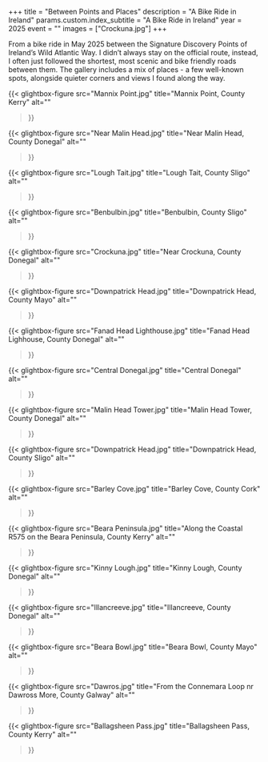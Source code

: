 +++
title = "Between Points and Places"
description = "A Bike Ride in Ireland"
params.custom.index_subtitle = "A Bike Ride in Ireland"
year = 2025
event = ""
images = ["Crockuna.jpg"]
+++

From a bike ride in May 2025 between the Signature Discovery Points of Ireland’s Wild Atlantic Way. I didn’t always stay on the official route, instead, I often just followed the shortest, most scenic and bike friendly roads between them. The gallery includes a mix of places - a few well-known spots, alongside quieter corners and views I found along the way.

{{< glightbox-figure 
src="Mannix Point.jpg" 
title="Mannix Point, County Kerry" 
alt="" 
>}}

{{< glightbox-figure 
src="Near Malin Head.jpg" 
title="Near Malin Head, County Donegal" 
alt="" 
>}}

{{< glightbox-figure 
src="Lough Tait.jpg" 
title="Lough Tait, County Sligo" 
alt="" 
>}}

{{< glightbox-figure 
src="Benbulbin.jpg" 
title="Benbulbin, County Sligo" 
alt="" 
>}}

{{< glightbox-figure 
src="Crockuna.jpg" 
title="Near Crockuna, County Donegal" 
alt="" 
>}}

{{< glightbox-figure 
src="Downpatrick Head.jpg" 
title="Downpatrick Head, County Mayo" 
alt="" 
>}}

{{< glightbox-figure 
src="Fanad Head Lighthouse.jpg" 
title="Fanad Head Lighhouse, County Donegal" 
alt="" 
>}}

{{< glightbox-figure 
src="Central Donegal.jpg" 
title="Central Donegal" 
alt="" 
>}}

{{< glightbox-figure 
src="Malin Head Tower.jpg" 
title="Malin Head Tower, County Donegal" 
alt="" 
>}}

{{< glightbox-figure 
src="Downpatrick Head.jpg" 
title="Downpatrick Head, County Sligo" 
alt="" 
>}}

{{< glightbox-figure 
src="Barley Cove.jpg" 
title="Barley Cove, County Cork" 
alt="" 
>}}

{{< glightbox-figure 
src="Beara Peninsula.jpg" 
title="Along the Coastal R575 on the Beara Peninsula, County Kerry" 
alt="" 
>}}

{{< glightbox-figure 
src="Kinny Lough.jpg" 
title="Kinny Lough, County Donegal" 
alt="" 
>}}

{{< glightbox-figure 
src="Illancreeve.jpg" 
title="Illancreeve, County Donegal" 
alt="" 
>}}

{{< glightbox-figure 
src="Beara Bowl.jpg" 
title="Beara Bowl, County Mayo" 
alt="" 
>}}

{{< glightbox-figure 
src="Dawros.jpg" 
title="From the Connemara Loop nr Dawross More, County Galway" 
alt="" 
>}}

{{< glightbox-figure 
src="Ballagsheen Pass.jpg" 
title="Ballagsheen Pass, County Kerry" 
alt="" 
>}}


